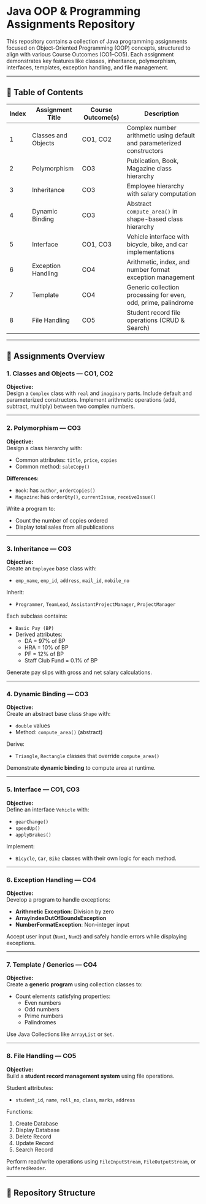 # Java OOP & Programming Assignments Repository

This repository contains a collection of Java programming assignments focused on Object-Oriented Programming (OOP) concepts, structured to align with various Course Outcomes (CO1–CO5). Each assignment demonstrates key features like classes, inheritance, polymorphism, interfaces, templates, exception handling, and file management.

---

## 📘 Table of Contents

| Index | Assignment Title                 | Course Outcome(s) | Description                                                  |
|-------|----------------------------------|-------------------|--------------------------------------------------------------|
| 1     | Classes and Objects              | CO1, CO2          | Complex number arithmetic using default and parameterized constructors |
| 2     | Polymorphism                     | CO3               | Publication, Book, Magazine class hierarchy                 |
| 3     | Inheritance                      | CO3               | Employee hierarchy with salary computation                  |
| 4     | Dynamic Binding                  | CO3               | Abstract `compute_area()` in shape-based class hierarchy     |
| 5     | Interface                        | CO1, CO3          | Vehicle interface with bicycle, bike, and car implementations |
| 6     | Exception Handling               | CO4               | Arithmetic, index, and number format exception management    |
| 7     | Template                         | CO4               | Generic collection processing for even, odd, prime, palindrome |
| 8     | File Handling                    | CO5               | Student record file operations (CRUD & Search)              |

---

## 📌 Assignments Overview

### 1. Classes and Objects — CO1, CO2

**Objective:**  
Design a `Complex` class with `real` and `imaginary` parts. Include default and parameterized constructors. Implement arithmetic operations (add, subtract, multiply) between two complex numbers.

---

### 2. Polymorphism — CO3

**Objective:**  
Design a class hierarchy with:
- Common attributes: `title`, `price`, `copies`
- Common method: `saleCopy()`

**Differences:**
- `Book`: has `author`, `orderCopies()`
- `Magazine`: has `orderQty()`, `currentIssue`, `receiveIssue()`

Write a program to:
- Count the number of copies ordered
- Display total sales from all publications

---

### 3. Inheritance — CO3

**Objective:**  
Create an `Employee` base class with:
- `emp_name`, `emp_id`, `address`, `mail_id`, `mobile_no`

Inherit:
- `Programmer`, `TeamLead`, `AssistantProjectManager`, `ProjectManager`

Each subclass contains:
- `Basic Pay (BP)`
- Derived attributes:
  - DA = 97% of BP
  - HRA = 10% of BP
  - PF = 12% of BP
  - Staff Club Fund = 0.1% of BP

Generate pay slips with gross and net salary calculations.

---

### 4. Dynamic Binding — CO3

**Objective:**  
Create an abstract base class `Shape` with:
- `double` values
- Method: `compute_area()` (abstract)

Derive:
- `Triangle`, `Rectangle` classes that override `compute_area()`

Demonstrate **dynamic binding** to compute area at runtime.

---

### 5. Interface — CO1, CO3

**Objective:**  
Define an interface `Vehicle` with:
- `gearChange()`
- `speedUp()`
- `applyBrakes()`

Implement:
- `Bicycle`, `Car`, `Bike` classes with their own logic for each method.

---

### 6. Exception Handling — CO4

**Objective:**  
Develop a program to handle exceptions:
- **Arithmetic Exception**: Division by zero
- **ArrayIndexOutOfBoundsException**
- **NumberFormatException**: Non-integer input

Accept user input (`Num1`, `Num2`) and safely handle errors while displaying exceptions.

---

### 7. Template / Generics — CO4

**Objective:**  
Create a **generic program** using collection classes to:
- Count elements satisfying properties:
  - Even numbers
  - Odd numbers
  - Prime numbers
  - Palindromes

Use Java Collections like `ArrayList` or `Set`.

---

### 8. File Handling — CO5

**Objective:**  
Build a **student record management system** using file operations.

Student attributes:
- `student_id`, `name`, `roll_no`, `class`, `marks`, `address`

Functions:
1. Create Database  
2. Display Database  
3. Delete Record  
4. Update Record  
5. Search Record  

Perform read/write operations using `FileInputStream`, `FileOutputStream`, or `BufferedReader`.

---

## 📂 Repository Structure

